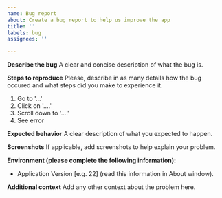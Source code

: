 ```yaml
---
name: Bug report
about: Create a bug report to help us improve the app
title: ''
labels: bug
assignees: ''

---
```


**Describe the bug**
A clear and concise description of what the bug is.

**Steps to reproduce**
Please, describe in as many details how the bug occured and what steps did you make to experience it.
1. Go to '...'
2. Click on '....'
3. Scroll down to '....'
4. See error

**Expected behavior**
A clear description of what you expected to happen.

**Screenshots**
If applicable, add screenshots to help explain your problem.

**Environment (please complete the following information):**
 - Application Version [e.g. 22] (read this information in About window).

**Additional context**
Add any other context about the problem here.
